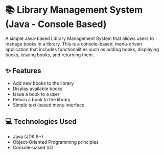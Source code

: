 # 📚 Library Management System (Java - Console Based)

A simple Java-based Library Management System that allows users to manage books in a library. This is a console-based, menu-driven application that includes functionalities such as adding books, displaying books, issuing books, and returning them.

## ✨ Features

- Add new books to the library
- Display available books
- Issue a book to a user
- Return a book to the library
- Simple text-based menu interface

## 💻 Technologies Used

- Java (JDK 8+)
- Object-Oriented Programming principles
- Console-based I/O
